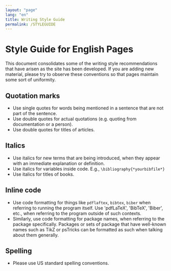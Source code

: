 ```yaml
---
layout: "page"
lang: "en"
title: Writing Style Guide
permalink: /STYLEGUIDE
---
```


# Style Guide for English Pages

This document consolidates some of the writing style recommendations that have arisen as the site has been developed. If you are adding new material, please try to observe these conventions so that pages maintain some sort of uniformity.

## Quotation marks

 - Use single quotes for words being mentioned in a sentence that are not part of the sentence.
 - Use double quotes for actual quotations (e.g. quoting from documentation or a person).
 - Use double quotes for titles of articles.

## Italics

 - Use italics for new terms that are being introduced, when they appear with an immediate explanation or definition.
 - Use italics for variables inside code. E.g., `\bibliography{*yourbibfile*}`
 - Use italics for titles of books.

## Inline code

 - Use  code formatting for things like `pdflaftex`, `bibtex`, `biber` when referring to running the program itself. Use 'pdfLaTeX', 'BibTeX', 'Biber', etc., when referring to the program outside of such contexts.
 - Similarly, use code formatting for package names, when referring to the package specifically. Packages or sets of package that have well-known names such as TikZ or psTricks can be formatted as such when talking about them generally.

## Spelling

 - Please use US standard spelling conventions.
